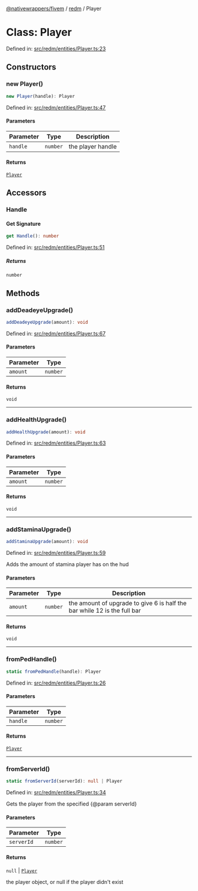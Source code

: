 [@nativewrappers/fivem](../../README.md) / [redm](../README.md) / Player

# Class: Player

Defined in: [src/redm/entities/Player.ts:23](https://github.com/nativewrappers/nativewrappers/blob/3a5a8937f4f56e42414bc65083bf196262ee500c/src/redm/entities/Player.ts#L23)

## Constructors

### new Player()

```ts
new Player(handle): Player
```

Defined in: [src/redm/entities/Player.ts:47](https://github.com/nativewrappers/nativewrappers/blob/3a5a8937f4f56e42414bc65083bf196262ee500c/src/redm/entities/Player.ts#L47)

#### Parameters

| Parameter | Type | Description |
| ------ | ------ | ------ |
| `handle` | `number` | the player handle |

#### Returns

[`Player`](Player.md)

## Accessors

### Handle

#### Get Signature

```ts
get Handle(): number
```

Defined in: [src/redm/entities/Player.ts:51](https://github.com/nativewrappers/nativewrappers/blob/3a5a8937f4f56e42414bc65083bf196262ee500c/src/redm/entities/Player.ts#L51)

##### Returns

`number`

## Methods

### addDeadeyeUpgrade()

```ts
addDeadeyeUpgrade(amount): void
```

Defined in: [src/redm/entities/Player.ts:67](https://github.com/nativewrappers/nativewrappers/blob/3a5a8937f4f56e42414bc65083bf196262ee500c/src/redm/entities/Player.ts#L67)

#### Parameters

| Parameter | Type |
| ------ | ------ |
| `amount` | `number` |

#### Returns

`void`

***

### addHealthUpgrade()

```ts
addHealthUpgrade(amount): void
```

Defined in: [src/redm/entities/Player.ts:63](https://github.com/nativewrappers/nativewrappers/blob/3a5a8937f4f56e42414bc65083bf196262ee500c/src/redm/entities/Player.ts#L63)

#### Parameters

| Parameter | Type |
| ------ | ------ |
| `amount` | `number` |

#### Returns

`void`

***

### addStaminaUpgrade()

```ts
addStaminaUpgrade(amount): void
```

Defined in: [src/redm/entities/Player.ts:59](https://github.com/nativewrappers/nativewrappers/blob/3a5a8937f4f56e42414bc65083bf196262ee500c/src/redm/entities/Player.ts#L59)

Adds the amount of stamina player has on the hud

#### Parameters

| Parameter | Type | Description |
| ------ | ------ | ------ |
| `amount` | `number` | the amount of upgrade to give 6 is half the bar while 12 is the full bar |

#### Returns

`void`

***

### fromPedHandle()

```ts
static fromPedHandle(handle): Player
```

Defined in: [src/redm/entities/Player.ts:26](https://github.com/nativewrappers/nativewrappers/blob/3a5a8937f4f56e42414bc65083bf196262ee500c/src/redm/entities/Player.ts#L26)

#### Parameters

| Parameter | Type |
| ------ | ------ |
| `handle` | `number` |

#### Returns

[`Player`](Player.md)

***

### fromServerId()

```ts
static fromServerId(serverId): null | Player
```

Defined in: [src/redm/entities/Player.ts:34](https://github.com/nativewrappers/nativewrappers/blob/3a5a8937f4f56e42414bc65083bf196262ee500c/src/redm/entities/Player.ts#L34)

Gets the player from the specified {@param serverId}

#### Parameters

| Parameter | Type |
| ------ | ------ |
| `serverId` | `number` |

#### Returns

`null` \| [`Player`](Player.md)

the player object, or null if the player didn't exist
